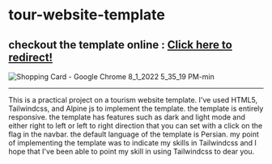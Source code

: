 # tour-website-template
<h2> checkout the template online : <a href="https://tourism-sho.netlify.app" > Click here to redirect! </a> </h2>


![Shopping Card - Google Chrome 8_1_2022 5_35_19 PM-min](https://user-images.githubusercontent.com/96312176/182159508-8c6f820b-700f-480b-922d-c5c0467bd93b.png)


<hr>

This is a practical project on a tourism website template. I've used HTML5, Tailwindcss, and Alpine js to implement the template. the template is entirely responsive. the template has features such as dark and light mode and either right to left or left to right direction that you can set with a click on the flag in the navbar. the default language of the template is Persian. my point of implementing the template was to indicate my skills in Tailwindcss and I hope that I've been able to point my skill in using Tailwindcss to dear you.
